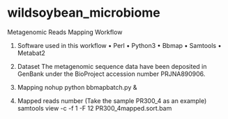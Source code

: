 # wildsoybean_microbiome

Metagenomic Reads Mapping Workflow

1. Software used in this workflow
	• Perl
	• Python3
	• Bbmap
	• Samtools
	• Metabat2

2. Dataset
The metagenomic sequence data have been deposited in GenBank under the BioProject accession number PRJNA890906.

3. Mapping
nohup python bbmapbatch.py &

4. Mapped reads number (Take the sample PR300_4 as an example)
samtools view -c -f 1 -F 12 PR300_4mapped.sort.bam
